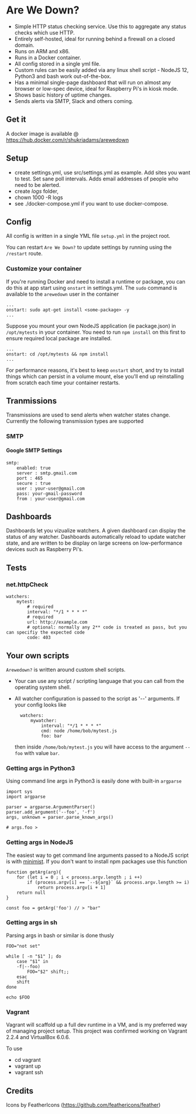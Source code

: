 # Are We Down?

- Simple HTTP status checking service. Use this to aggregate any status checks which use HTTP.
- Entirely self-hosted, ideal for running behind a firewall on a closed domain.
- Runs on ARM and x86.
- Runs in a Docker container.
- All config stored in a single yml file.
- Custom rules can be easily added via any linux shell script - NodeJS 12, Python3 and bash work out-of-the-box.
- Has a minimal single-page dashboard that will run on almost any browser or low-spec device, ideal for Raspberry Pi's in kiosk mode. 
- Shows basic history of uptime changes.
- Sends alerts via SMTP, Slack and others coming.

## Get it

A docker image is available @ https://hub.docker.com/r/shukriadams/arewedown 

## Setup

- create settings.yml, use src/settings.yml as example. Add sites you want to test. Set sane poll intervals. Adds email addresses of people who need to be alerted.
- create *logs* folder, 
- chown 1000 -R logs
- see ./docker-compose.yml if you want to use docker-compose.

## Config

All config is written in a single YML file `setup.yml` in the project root. 

You can restart `Are We Down?` to update settings by running using the `/restart` route.

### Customize your container

If you're running Docker and need to install a runtime or package, you can do this at app start using `onstart` in settings.yml. The `sudo` command is available to the `arewedown` user in the container

    ...
    onstart: sudo apt-get install <some-package> -y
    ...

Suppose you mount your own NodeJS application (ie package.json) in `/opt/mytests` in your container. You need to run `npm install` on this first to ensure required local package are installed. 

    ...
    onstart: cd /opt/mytests && npm install
    ...

For performance reasons, it's best to keep `onstart` short, and try to install things which can persist in a volume mount, else you'll end up reinstalling from scratch each time your container restarts.

## Tranmissions

Transmissions are used to send alerts when watcher states change. Currently the following transmission types are supported

### SMTP

#### Google SMTP Settings

    smtp:
        enabled: true
        server : smtp.gmail.com
        port : 465
        secure : true
        user : your-user@gmail.com
        pass: your-gmail-password
        from : your-user@gmail.com

## Dashboards

Dashboards let you vizualize watchers. A given dashboard can display the status of any watcher. Dashboards automatically reload to update watcher state, and are written to be display on large screens on low-performance devices such as Raspberry Pi's.

## Tests

### net.httpCheck

    watchers:
        mytest:
            # required
            interval: "*/1 * * * *"
            # required
            url: http://example.com
            # optional: normally any 2** code is treated as pass, but you can specifiy the expected code
            code: 403
            

## Your own scripts

`Arewedown?` is written around custom shell scripts.

- Your can use any script / scripting language that you can call from the operating system shell.
- All watcher configuration is passed to the script as '--' arguments. If your config looks like

        watchers:
            mywatcher:
                interval: "*/1 * * * *"
                cmd: node /home/bob/mytest.js
                foo: bar

    then inside `/home/bob/mytest.js` you will have access to the argument `--foo` with value `bar`.

### Getting args in Python3

Using command line args in Python3 is easily done with built-in `argparse`

    import sys
    import argparse

    parser = argparse.ArgumentParser()
    parser.add_argument('--foo', '-f')
    args, unknown = parser.parse_known_args()

    # args.foo > 

### Getting args in NodeJS

The easiest way to get command line arguments passed to a NodeJS script is with [minimist](https://www.npmjs.com/package/minimist). If you don't want to install npm packages use this function

    function getArg(arg){
        for (let i = 0 ; i < process.argv.length ; i ++)
            if (process.argv[i] == `--${arg}` && process.argv.length >= i)
                return process.argv[i + 1]
        return null
    }

    const foo = getArg('foo') // > "bar"

### Getting args in sh

Parsing args in bash or similar is done thusly

    FOO="not set"

    while [ -n "$1" ]; do 
        case "$1" in
        -f|--foo)
            FOO="$2" shift;;
        esac 
        shift
    done

    echo $FOO

### Vagrant

Vagrant will scaffold up a full dev runtime in a VM, and is my preferred way of managing project setup. This project was confirmed working on Vagrant 2.2.4 and VirtualBox 6.0.6.

To use

- cd vagrant
- vagrant up
- vagrant ssh

## Credits

Icons by FeatherIcons (https://github.com/feathericons/feather)

